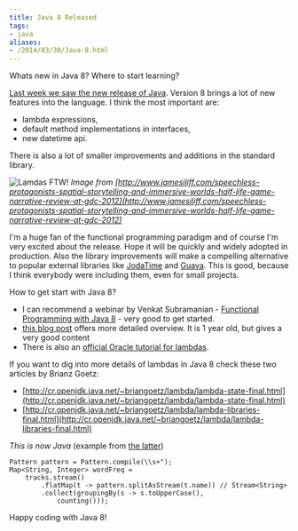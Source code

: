 ```yaml
---
title: Java 8 Released
tags:
- java
aliases:
- /2014/03/30/Java-8.html
---
```

Whats new in Java 8? Where to start learning?

[Last week we saw the new release of Java](http://www.oracle.com/technetwork/java/javase/8-whats-new-2157071.html). Version
8 brings a lot of new features into the language. I think the most
important are:
- lambda expressions,
- default method implementations in interfaces,
- new datetime api.

There is also a lot of smaller improvements and additions in the
standard library.

![Lamdas FTW!](/archive/2014-03-30-lambda.jpg) _Image from [http://www.jamesiliff.com/speechless-protagonists-spatial-storytelling-and-immersive-worlds-half-life-game-narrative-review-at-gdc-2012](http://www.jamesiliff.com/speechless-protagonists-spatial-storytelling-and-immersive-worlds-half-life-game-narrative-review-at-gdc-2012)_

I'm a huge fan of the functional programming paradigm and of course
I'm very excited about the release. Hope it will be quickly and widely
adopted in production. Also the library improvements will make a
compelling alternative to popular external libraries like
[JodaTime](http://www.joda.org/joda-time/) and
[Guava](https://code.google.com/p/guava-libraries/). This is good,
because I think everybody were including them, even for small
projects.

How to get start with Java 8?

- I can recommend a webinar by Venkat Subramanian -
  [Functional Programming with Java 8](http://blog.jetbrains.com/blog/2014/03/27/functional-programming-with-java-8/) - very good to get started.
- [this blog post](http://www.techempower.com/blog/2013/03/26/everything-about-java-8/)
  offers more detailed overview. It is 1 year old, but gives a very
  good content
- There is also an
  [official Oracle tutorial for lambdas](http://docs.oracle.com/javase/tutorial/java/javaOO/lambdaexpressions.html).

If you want to dig into more details of lambdas in Java 8 check these
two articles by Brianz Goetz:
- [http://cr.openjdk.java.net/~briangoetz/lambda/lambda-state-final.html](http://cr.openjdk.java.net/~briangoetz/lambda/lambda-state-final.html)
- [http://cr.openjdk.java.net/~briangoetz/lambda/lambda-libraries-final.html](http://cr.openjdk.java.net/~briangoetz/lambda/lambda-libraries-final.html)

*This is now Java* (example from
 [the latter](http://cr.openjdk.java.net/~briangoetz/lambda/lambda-libraries-final.html))

    Pattern pattern = Pattern.compile(\\s+");
    Map<String, Integer> wordFreq =
        tracks.stream()
            .flatMap(t -> pattern.splitAsStream(t.name)) // Stream<String>
            .collect(groupingBy(s -> s.toUpperCase(),
                counting()));

Happy coding with Java 8!

